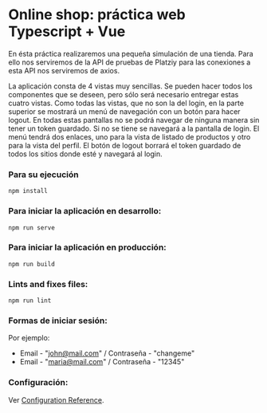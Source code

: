 # Online shop: práctica web Typescript + Vue

En ésta práctica realizaremos una pequeña simulación de una tienda. Para
ello nos serviremos de la API de pruebas de Platziy para las conexiones a esta API nos serviremos de axios.

La aplicación consta de 4 vistas muy sencillas. Se pueden hacer todos los
componentes que se deseen, pero sólo será necesario entregar estas cuatro
vistas.
Como todas las vistas, que no son la del login, en la parte superior se
mostrará un menú de navegación con un botón para hacer logout. En todas
estas pantallas no se podrá navegar de ninguna manera sin tener un token
guardado. Si no se tiene se navegará a la pantalla de login.
El menú tendrá dos enlaces, uno para la vista de listado de productos y otro
para la vista del perfil. El botón de logout borrará el token guardado de todos
los sitios donde esté y navegará al login.

### Para su ejecución
```
npm install
```

### Para iniciar la aplicación en desarrollo:
```
npm run serve
```

### Para iniciar la aplicación en producción:
```
npm run build
```

### Lints and fixes files:
```
npm run lint
```
### Formas de iniciar sesión:

Por ejemplo: 
- Email - "john@mail.com" / Contraseña - "changeme"
- Email - "maria@mail.com" / Contraseña - "12345"

### Configuración:

Ver [Configuration Reference](https://cli.vuejs.org/config/).
